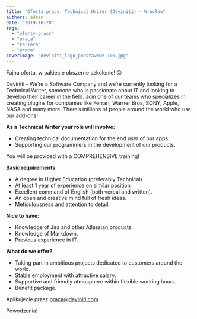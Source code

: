 ```yaml
---
title: "Oferta pracy: Technical Writer (Deviniti) – Wrocław"
authors: admin
date: "2019-10-28"
tags:
  - "oferty-pracy"
  - "praca"
  - "kariera"
  - "praca"
coverImage: "deviniti_logo_podstawowe-100.jpg"
---
```


Fajna oferta, w pakiecie obszerne szkolenie! 😊

<!--truncate-->

Deviniti - We’re a Software Company and we’re currently looking for a Technical
Writer, someone who is passionate about IT and looking to develop their career
in the field. Join one of our teams who specializes in creating plugins for
companies like Ferrari, Warner Bros, SONY, Apple, NASA and many more. There’s
millions of people around the world who use our add-ons!

**As a Technical Writer your role will involve:**

- Creating technical documentation for the end user of our apps.
- Supporting our programmers in the development of our products.

You will be provided with a COMPREHENSIVE training!

**Basic requirements:**

- A degree in Higher Education (preferably Technical)
- At least 1 year of experience on similar position
- Excellent command of English (both verbal and written).
- An open and creative mind full of fresh ideas.
- Meticulousness and attention to detail.

**Nice to have:**

- Knowledge of Jira and other Atlassian products.
- Knowledge of Markdown.
- Previous experience in IT.

**What do we offer?**

- Taking part in ambitious projects dedicated to customers around the world.
- Stable employment with attractive salary.
- Supportive and friendly atmosphere within flexible working hours.
- Benefit package.

Aplikujecie przez [praca@deviniti.com](mailto:praca@deviniti.com)

Powodzenia!
